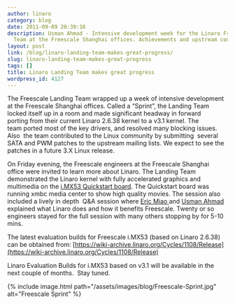 ```yaml
---
author: linaro
category: blog
date: 2011-09-09 20:39:16
description: Usman Ahmad - Intensive development week for the Linaro Freescale Landing
  Team at the Freescale Shanghai offices. Achievements and upstream contributions.
layout: post
link: /blog/linaro-landing-team-makes-great-progress/
slug: linaro-landing-team-makes-great-progress
tags: []
title: Linaro Landing Team makes great progress
wordpress_id: 4127
---
```


The Freescale Landing Team wrapped up a week of intensive development at the Freescale Shanghai offices. Called a “Sprint”, the Landing Team locked itself up in a room and made significant headway in forward porting from their current Linaro 2.6.38 kernel to a v3.1 kernel. The team ported most of the key drivers, and resolved many blocking issues. Also  the team contributed to the Linux community by submitting  several SATA and PWM patches to the upstream mailing lists. We expect to see the patches in a future 3.X Linux release.

On Friday evening, the Freescale engineers at the Freescale Shanghai office were invited to learn more about Linaro. The Landing Team demonstrated the Linaro kernel with fully accelerated graphics and multimedia on the [i.MX53 Quickstart board](http://www.freescale.com/webapp/sps/site/prod_summary.jsp?code=IMX53QSB). The Quickstart board was running xmbc media center to show high quality movies. The session also included a lively in depth  Q&A session where [Eric Miao ](https://wiki-archive.linaro.org/MeetTheTeam#Freescale)and [Usman Ahmad ](https://wiki-archive.linaro.org/MeetTheTeam#Management)explained what Linaro does and how it benefits Freescale. Twenty or so engineers stayed for the full session with many others stopping by for 5-10 mins.

The latest evaluation builds for Freescale i.MX53 (based on Linaro 2.6.38) can be obtained from: [https://wiki-archive.linaro.org/Cycles/1108/Release](https://wiki-archive.linaro.org/Cycles/1108/Release)

Linaro Evaluation Builds for i.MX53 based on v3.1 will be available in the next couple of months.  Stay tuned.

{% include image.html path="/assets/images/blog/Freescale-Sprint.jpg" alt="Freescale Sprint" %}